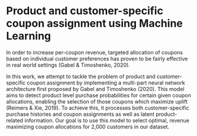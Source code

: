 # Product and customer-specific coupon assignment using Machine Learning

In order to increase per-coupon revenue, targeted allocation of coupons based on individual customer preferences has proven to be fairly effective in real world settings (Gabel & Timoshenko, 2020).

In this work, we attempt to tackle the problem of product and customer-specific coupon assignment by implementing
a multi-part neural network architecture first proposed by Gabel and Timoshenko (2020). This model aims to detect
product level purchase probabilities for certain given coupon allocations, enabling the selection of those coupons which
maximize uplift (Reimers & Xie, 2019). To achieve this, it processes both customer-specific purchase histories and
coupon assignments as well as latent product-related information. Our goal is to use this model to select optimal,
revenue maximizing coupon allocations for 2,000 customers in our dataset.
